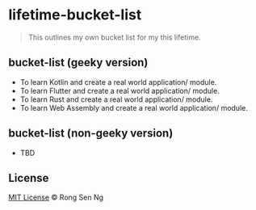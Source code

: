 # lifetime-bucket-list

> This outlines my own bucket list for my this lifetime.

## bucket-list (geeky version)

- To learn Kotlin and create a real world application/ module.
- To learn Flutter and create a real world application/ module.
- To learn Rust and create a real world application/ module.
- To learn Web Assembly and create a real world application/ module.

## bucket-list (non-geeky version)

- TBD

## License

[MIT License](http://motss.mit-license.org/) © Rong Sen Ng